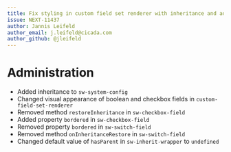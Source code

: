 ```yaml
---
title: Fix styling in custom field set renderer with inheritance and add inheritance to system config renderer
issue: NEXT-11437
author: Jannis Leifeld
author_email: j.leifeld@cicada.com 
author_github: @jleifeld
---
```

# Administration
* Added inheritance to `sw-system-config`
* Changed visual appearance of boolean and checkbox fields in `custom-field-set-renderer`
* Removed method `restoreInheritance` in `sw-checkbox-field`
* Added property `bordered` in `sw-checkbox-field`
* Removed property `bordered` in `sw-switch-field`
* Removed method `onInheritanceRestore` in `sw-switch-field`
* Changed default value of `hasParent` in `sw-inherit-wrapper` to `undefined`
